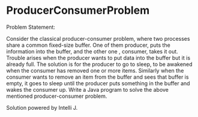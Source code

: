 # ProducerConsumerProblem

Problem Statement:

Consider the classical producer-consumer problem, where two processes share a common fixed-size buffer. One of them producer, puts the information into the buffer, and the other one , consumer, takes it out. Trouble arises when the producer wants to put data into the buffer but it is already full. The solution is for the producer to go to sleep, to be awakened when the consumer has removed one or more items. Similarly when the consumer wants to remove an item from the buffer and sees that buffer is empty, it goes to sleep until the producer puts something in the buffer and wakes the consumer up. Write a Java program to solve the above mentioned producer-consumer problem.

Solution powered by Intelli J.
